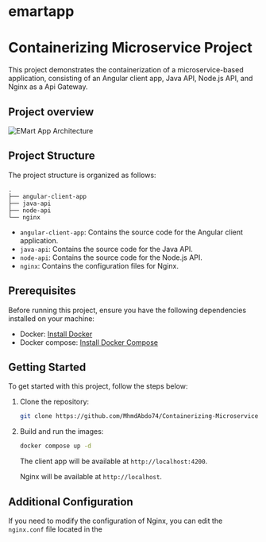 # emartapp
# Containerizing Microservice Project

This project demonstrates the containerization of a microservice-based application, consisting of an Angular client app, Java API, Node.js API, and Nginx as a Api Gateway.

## Project overview
![EMart App Architecture](https://github.com/MhmdAbdo74/Containerizing-Microservice-Project/assets/94086189/27421cc2-daf0-458b-bf77-9a4bcde39543)


## Project Structure

The project structure is organized as follows:

```
.
├── angular-client-app
├── java-api
├── node-api
└── nginx
```

- `angular-client-app`: Contains the source code for the Angular client application.
- `java-api`: Contains the source code for the Java API.
- `node-api`: Contains the source code for the Node.js API.
- `nginx`: Contains the configuration files for Nginx.

## Prerequisites

Before running this project, ensure you have the following dependencies installed on your machine:

- Docker: [Install Docker](https://docs.docker.com/get-docker/)
- Docker compose: [Install Docker Compose](https://docs.docker.com/compose/install/)

## Getting Started

To get started with this project, follow the steps below:

1. Clone the repository:

   ```bash
   git clone https://github.com/MhmdAbdo74/Containerizing-Microservice-Project.git
   ```

2. Build and run the images:

   ```bash
   docker compose up -d
   ```

   The client app will be available at `http://localhost:4200`.

   Nginx will be available at `http://localhost`.

## Additional Configuration

If you need to modify the configuration of Nginx, you can edit the `nginx.conf` file located in the
